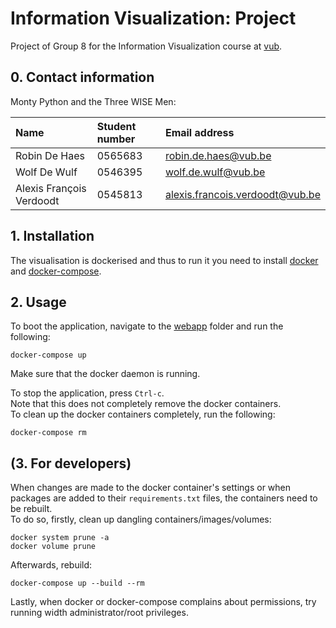 # Information Visualization: Project

Project of Group 8 for the Information Visualization course at [vub](www.vub.be).

## 0. Contact information
Monty Python and the Three WISE Men:

| Name                     | Student number | Email address                                                      |
| :----------------------- | :------------- | :----------------------------------------------------------------- |
| Robin De Haes            | 0565683        | [robin.de.haes@vub.be](mailto:robin.de.haes@vub.be)                |
| Wolf De Wulf             | 0546395        | [wolf.de.wulf@vub.be](mailto:wolf.de.wulf@vub.be)                  |
| Alexis François Verdoodt | 0545813        | [alexis.francois.verdoodt@vub.be](alexis.francois.verdoodt@vub.be) |


## 1. Installation

The visualisation is dockerised and thus to run it you need to install [docker](https://docs.docker.com/engine/install/) and [docker-compose](https://docs.docker.com/compose/install/).  

## 2. Usage

To boot the application, navigate to the [webapp](webapp) folder and run the following:

```console
docker-compose up
```
Make sure that the docker daemon is running.  

To stop the application, press `Ctrl-c`.  
Note that this does not completely remove the docker containers.   
To clean up the docker containers completely, run the following:
```console
docker-compose rm
```

## (3. For developers)

When changes are made to the docker container's settings or when packages are added to their `requirements.txt` files, the containers need to be rebuilt.  
To do so, firstly, clean up dangling containers/images/volumes:

```console
docker system prune -a
docker volume prune
```
Afterwards, rebuild:

```console
docker-compose up --build --rm
```

Lastly, when docker or docker-compose complains about permissions, try running width administrator/root privileges. 
